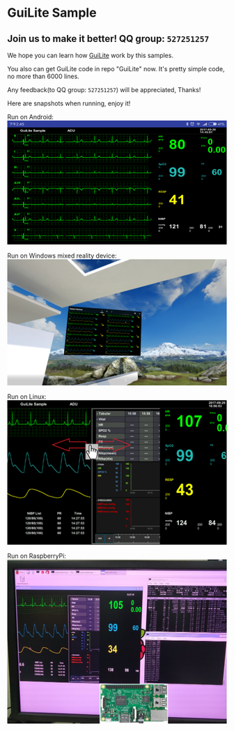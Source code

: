 # GuiLite Sample
## Join us to make it better! QQ group: `527251257`
We hope you can learn how [GuiLite](https://github.com/idea4good/GuiLite) work by this samples.

You also can get GuiLite code in repo "GuiLite" now. It's pretty simple code, no more than 6000 lines.

Any feedback(to QQ group: `527251257`) will be appreciated, Thanks!

Here are snapshots when running, enjoy it!

Run on Android:![preview Android](preview-Android.png)

Run on Windows mixed reality device:![preview Win MR](preview-WinMixedReality.png)

Run on Linux:![preview Linux](preview-Linux.png)

Run on RaspberryPi:![preview RaspberryPi](preview-RaspberryPi.jpg)
